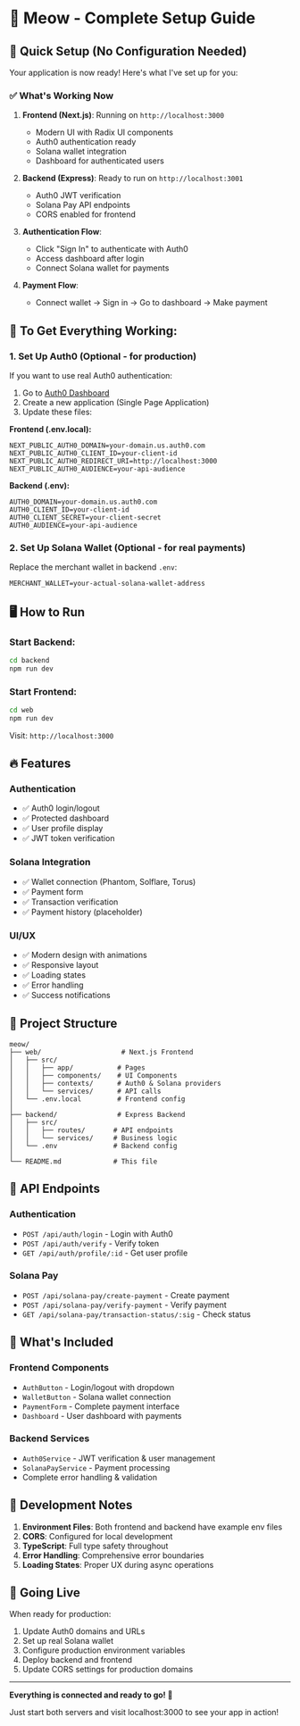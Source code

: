 # 🚀 Meow - Complete Setup Guide

## 🔧 Quick Setup (No Configuration Needed)

Your application is now ready! Here's what I've set up for you:

### ✅ What's Working Now

1. **Frontend (Next.js)**: Running on `http://localhost:3000`

   - Modern UI with Radix UI components
   - Auth0 authentication ready
   - Solana wallet integration
   - Dashboard for authenticated users

2. **Backend (Express)**: Ready to run on `http://localhost:3001`

   - Auth0 JWT verification
   - Solana Pay API endpoints
   - CORS enabled for frontend

3. **Authentication Flow**:

   - Click "Sign In" to authenticate with Auth0
   - Access dashboard after login
   - Connect Solana wallet for payments

4. **Payment Flow**:
   - Connect wallet → Sign in → Go to dashboard → Make payment

## 🎯 To Get Everything Working:

### 1. Set Up Auth0 (Optional - for production)

If you want to use real Auth0 authentication:

1. Go to [Auth0 Dashboard](https://auth0.com/)
2. Create a new application (Single Page Application)
3. Update these files:

**Frontend (.env.local):**

```env
NEXT_PUBLIC_AUTH0_DOMAIN=your-domain.us.auth0.com
NEXT_PUBLIC_AUTH0_CLIENT_ID=your-client-id
NEXT_PUBLIC_AUTH0_REDIRECT_URI=http://localhost:3000
NEXT_PUBLIC_AUTH0_AUDIENCE=your-api-audience
```

**Backend (.env):**

```env
AUTH0_DOMAIN=your-domain.us.auth0.com
AUTH0_CLIENT_ID=your-client-id
AUTH0_CLIENT_SECRET=your-client-secret
AUTH0_AUDIENCE=your-api-audience
```

### 2. Set Up Solana Wallet (Optional - for real payments)

Replace the merchant wallet in backend `.env`:

```env
MERCHANT_WALLET=your-actual-solana-wallet-address
```

## 🖥️ How to Run

### Start Backend:

```bash
cd backend
npm run dev
```

### Start Frontend:

```bash
cd web
npm run dev
```

Visit: `http://localhost:3000`

## 🔥 Features

### Authentication

- ✅ Auth0 login/logout
- ✅ Protected dashboard
- ✅ User profile display
- ✅ JWT token verification

### Solana Integration

- ✅ Wallet connection (Phantom, Solflare, Torus)
- ✅ Payment form
- ✅ Transaction verification
- ✅ Payment history (placeholder)

### UI/UX

- ✅ Modern design with animations
- ✅ Responsive layout
- ✅ Loading states
- ✅ Error handling
- ✅ Success notifications

## 📁 Project Structure

```
meow/
├── web/                    # Next.js Frontend
│   ├── src/
│   │   ├── app/           # Pages
│   │   ├── components/    # UI Components
│   │   ├── contexts/      # Auth0 & Solana providers
│   │   └── services/      # API calls
│   └── .env.local         # Frontend config
│
├── backend/               # Express Backend
│   ├── src/
│   │   ├── routes/       # API endpoints
│   │   └── services/     # Business logic
│   └── .env              # Backend config
│
└── README.md             # This file
```

## 🚀 API Endpoints

### Authentication

- `POST /api/auth/login` - Login with Auth0
- `POST /api/auth/verify` - Verify token
- `GET /api/auth/profile/:id` - Get user profile

### Solana Pay

- `POST /api/solana-pay/create-payment` - Create payment
- `POST /api/solana-pay/verify-payment` - Verify payment
- `GET /api/solana-pay/transaction-status/:sig` - Check status

## 🎨 What's Included

### Frontend Components

- `AuthButton` - Login/logout with dropdown
- `WalletButton` - Solana wallet connection
- `PaymentForm` - Complete payment interface
- `Dashboard` - User dashboard with payments

### Backend Services

- `Auth0Service` - JWT verification & user management
- `SolanaPayService` - Payment processing
- Complete error handling & validation

## 🔧 Development Notes

1. **Environment Files**: Both frontend and backend have example env files
2. **CORS**: Configured for local development
3. **TypeScript**: Full type safety throughout
4. **Error Handling**: Comprehensive error boundaries
5. **Loading States**: Proper UX during async operations

## 🚀 Going Live

When ready for production:

1. Update Auth0 domains and URLs
2. Set up real Solana wallet
3. Configure production environment variables
4. Deploy backend and frontend
5. Update CORS settings for production domains

---

**Everything is connected and ready to go! 🎉**

Just start both servers and visit localhost:3000 to see your app in action!
